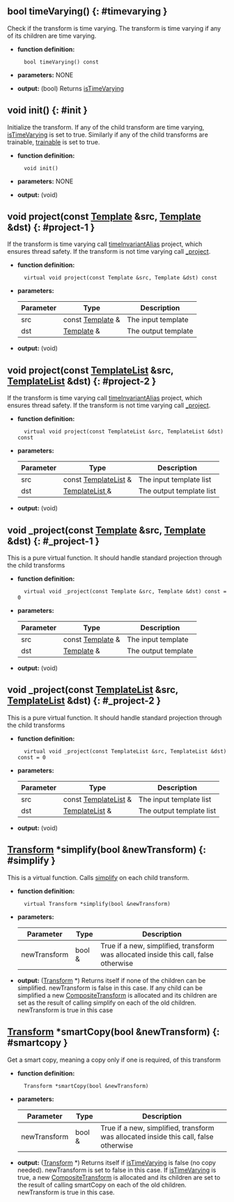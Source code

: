 ## bool timeVarying() {: #timevarying }

Check if the transform is time varying. The transform is time varying if any of its children are time varying.

* **function definition:**

		bool timeVarying() const

* **parameters:** NONE
* **output:** (bool) Returns [isTimeVarying](members.md#istimevarying)

## void init() {: #init }

Initialize the transform. If any of the child transform are time varying, [isTimeVarying](members.md#istimevarying) is set to true. Similarly if any of the child transforms are trainable, [trainable](../transform/members.md#trainable) is set to true.

* **function definition:**

		void init()

* **parameters:** NONE
* **output:** (void)

## void project(const [Template](../template/template.md) &src, [Template](../template/template.md) &dst) {: #project-1 }

If the transform is time varying call [timeInvariantAlias](../timevaryingtransform/members.md#timeinvariantalias) project, which ensures thread safety. If the transform is not time varying call [_project](#_project-1).

* **function definition:**

		virtual void project(const Template &src, Template &dst) const

* **parameters:**

	Parameter | Type | Description
	--- | --- | ---
	src | const [Template](../template/template.md) & | The input template
	dst | [Template](../template/template.md) & | The output template

* **output:** (void)

## void project(const [TemplateList](../templatelist/templatelist.md) &src, [TemplateList](../templatelist/templatelist.md) &dst) {: #project-2 }

If the transform is time varying call [timeInvariantAlias](../timevaryingtransform/members.md#timeinvariantalias) project, which ensures thread safety. If the transform is not time varying call [_project](#_project-2).

* **function definition:**

		virtual void project(const TemplateList &src, TemplateList &dst) const

* **parameters:**

	Parameter | Type | Description
	--- | --- | ---
	src | const [TemplateList](../templatelist/templatelist.md) & | The input template list
	dst | [TemplateList ](../templatelist/templatelist.md) & | The output template list

* **output:** (void)

## void \_project(const [Template](../template/template.md) &src, [Template](../template/template.md) &dst) {: #\_project-1 }

This is a pure virtual function. It should handle standard projection through the child transforms

* **function definition:**

		virtual void _project(const Template &src, Template &dst) const = 0

* **parameters:**

	Parameter | Type | Description
	--- | --- | ---
	src | const [Template](../template/template.md) & | The input template
	dst | [Template](../template/template.md) & | The output template

* **output:** (void)

## void \_project(const [TemplateList](../templatelist/templatelist.md) &src, [TemplateList](../templatelist/templatelist.md) &dst) {: #\_project-2 }

This is a pure virtual function. It should handle standard projection through the child transforms

* **function definition:**

		virtual void _project(const TemplateList &src, TemplateList &dst) const = 0

* **parameters:**

	Parameter | Type | Description
	--- | --- | ---
	src | const [TemplateList](../templatelist/templatelist.md) & | The input template list
	dst | [TemplateList](../templatelist/templatelist.md) & | The output template list

* **output:** (void)

## [Transform](../transform/transform.md) \*simplify(bool &newTransform) {: #simplify }

This is a virtual function. Calls [simplify](../transform/functions.md#simplify) on each child transform.

* **function definition:**

		virtual Transform *simplify(bool &newTransform)

* **parameters:**

	Parameter | Type | Description
	--- | --- | ---
	newTransform | bool & | True if a new, simplified, transform was allocated inside this call, false otherwise

* **output:** ([Transform](../transform/transform.md) \*) Returns itself if none of the children can be simplified. newTransform is false in this case. If any child can be simplified a new [CompositeTransform](compositetransform.md) is allocated and its children are set as the result of calling simplify on each of the old children. newTransform is true in this case

## [Transform](../transform/transform.md) \*smartCopy(bool &newTransform) {: #smartcopy }

Get a smart copy, meaning a copy only if one is required, of this transform

* **function definition:**

		Transform *smartCopy(bool &newTransform)

* **parameters:**

	Parameter | Type | Description
	--- | --- | ---
	newTransform | bool & | True if a new, simplified, transform was allocated inside this call, false otherwise

* **output:** ([Transform](../transform/transform.md) \*) Returns itself if [isTimeVarying](members.md#istimevarying) is false (no copy needed). newTransform is set to false in this case. If [isTimeVarying](members.md#istimevarying) is true, a new [CompositeTransform](compositetransform.md) is allocated and its children are set to the result of calling smartCopy on each of the old children. newTransform is true in this case.
